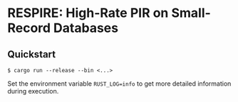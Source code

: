 # RESPIRE: High-Rate PIR on Small-Record Databases

## Quickstart

```
$ cargo run --release --bin <...>
```

Set the environment variable `RUST_LOG=info` to get more detailed information during execution.